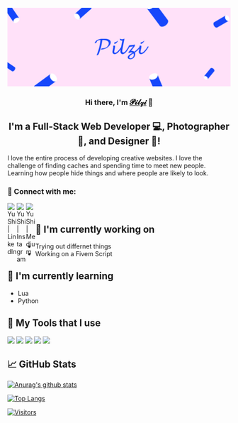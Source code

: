<p align="center">
  <a href="https://youtu.be/xvFZjo5PgG0?si=svtVR2kwfLiG4vVG" target="_blank" rel="noreferrer"><img src="https://github.com/pilzithegoat/pilzithegoat/blob/main/Rosa%20und%20Blau%20Rad%20Tumblr%20Banner.png" alt="my banner"></a>
</p>

<h3 align="center">
Hi there, I'm <a href="https://youtu.be/xvFZjo5PgG0?si=svtVR2kwfLiG4vVG" target="_blank" rel="noreferrer">𝓟𝓲𝓵𝔃𝓲</a> 👋
</h3>

<h2 align="center">
I'm a Full-Stack Web Developer 💻, Photographer 📸, and Designer 🎨!
</h2> 

I love the entire process of developing creative websites. I love the challenge of finding caches and spending time to meet new people. Learning how people hide things and where people are likely to look.

### 🤝 Connect with me:

<a href="https://youtu.be/xvFZjo5PgG0?si=svtVR2kwfLiG4vVG"><img align="left" src="https://raw.githubusercontent.com/yushi1007/yushi1007/main/images/linkedin.svg" alt="Yu Shi | LinkedIn" width="21px"/></a>
<a href="https://youtu.be/xvFZjo5PgG0?si=svtVR2kwfLiG4vVG"><img align="left" src="https://raw.githubusercontent.com/yushi1007/yushi1007/main/images/instagram.svg" alt="Yu Shi | Instagram" width="21px"/></a>
<a href="https://youtu.be/xvFZjo5PgG0?si=svtVR2kwfLiG4vVG/"><img align="left" src="https://raw.githubusercontent.com/yushi1007/yushi1007/main/images/medium.svg" alt="Yu Shi | Medium" width="21px"/></a>
</br>

## 🔭 I'm currently working on

- Trying out differnet things
- Working on a Fivem Script

## 🌱 I'm currently learning

- Lua
- Python  

## 🔨 My Tools that I use
![](https://img.shields.io/badge/Tools-NPM-informational?style=flat&logo=NPM&color=CB3837)
![](https://img.shields.io/badge/Tools-Heroku-informational?style=flat&logo=Heroku&color=430098)
![](https://img.shields.io/badge/Tools-Netlify-informational?style=flat&logo=netlify&color=00C7B7)
![](https://img.shields.io/badge/Tools-Git-informational?style=flat&logo=Git&color=F05032)
![](https://img.shields.io/badge/Tools-GitHub-informational?style=flat&logo=GitHub&color=181717)

## 📈 GitHub Stats 

[![Anurag's github stats](https://github-readme-stats.vercel.app/api?username=pilzithegoat)](https://github.com/pilzithegoat)

[![Top Langs](https://github-readme-stats.vercel.app/api/top-langs/?username=pilzithegoat&layout=compact)](https://github.com/pilzithegoat)

[![Visitors](https://visitor-badge.glitch.me/badge?page_id=pilzithegoat.pilzithegoat)](https://www.yushi.dev/)
